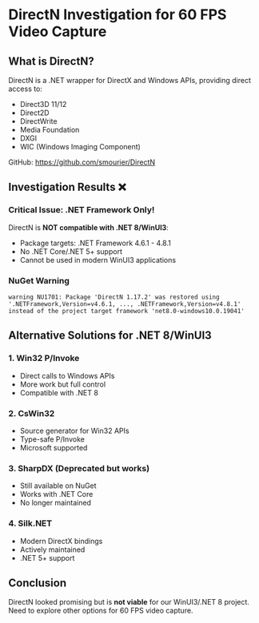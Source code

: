 # DirectN Investigation for 60 FPS Video Capture

## What is DirectN?

DirectN is a .NET wrapper for DirectX and Windows APIs, providing direct access to:
- Direct3D 11/12
- Direct2D
- DirectWrite
- Media Foundation
- DXGI
- WIC (Windows Imaging Component)

GitHub: https://github.com/smourier/DirectN

## Investigation Results ❌

### Critical Issue: .NET Framework Only!

DirectN is **NOT compatible with .NET 8/WinUI3**:
- Package targets: .NET Framework 4.6.1 - 4.8.1
- No .NET Core/.NET 5+ support
- Cannot be used in modern WinUI3 applications

### NuGet Warning
```
warning NU1701: Package 'DirectN 1.17.2' was restored using 
'.NETFramework,Version=v4.6.1, ..., .NETFramework,Version=v4.8.1' 
instead of the project target framework 'net8.0-windows10.0.19041'
```

## Alternative Solutions for .NET 8/WinUI3

### 1. Win32 P/Invoke
- Direct calls to Windows APIs
- More work but full control
- Compatible with .NET 8

### 2. CsWin32
- Source generator for Win32 APIs
- Type-safe P/Invoke
- Microsoft supported

### 3. SharpDX (Deprecated but works)
- Still available on NuGet
- Works with .NET Core
- No longer maintained

### 4. Silk.NET
- Modern DirectX bindings
- Actively maintained
- .NET 5+ support

## Conclusion

DirectN looked promising but is **not viable** for our WinUI3/.NET 8 project. Need to explore other options for 60 FPS video capture.